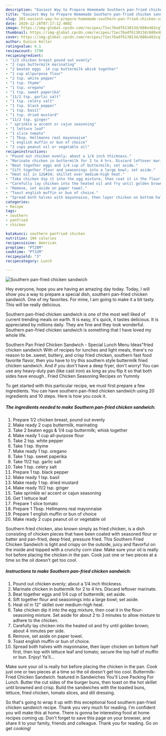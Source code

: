 ```yaml
---
description: "Easiest Way to Prepare Homemade Southern pan-fried chicken sandwich"
title: "Easiest Way to Prepare Homemade Southern pan-fried chicken sandwich"
slug: 201-easiest-way-to-prepare-homemade-southern-pan-fried-chicken-sandwich
date: 2020-12-26T07:17:12.480Z
image: https://img-global.cpcdn.com/recipes/71ec76adf613013d/680x482cq70/southern-pan-fried-chicken-sandwich-recipe-main-photo.jpg
thumbnail: https://img-global.cpcdn.com/recipes/71ec76adf613013d/680x482cq70/southern-pan-fried-chicken-sandwich-recipe-main-photo.jpg
cover: https://img-global.cpcdn.com/recipes/71ec76adf613013d/680x482cq70/southern-pan-fried-chicken-sandwich-recipe-main-photo.jpg
author: Eunice Keller
ratingvalue: 4.1
reviewcount: 3790
recipeingredient:
- "1/2 chicken breast pound out evenly"
- "2 cups buttermilk marinating"
- "2 beaten eggs  14 cup buttermilk whisk together"
- "1 cup allpurpose flour"
- "2 tsp. white pepper"
- "1 tsp. thyme"
- "1 tsp. oregano"
- "1 tsp. sweet paperika"
- "11/2 tsp. garlic salt"
- "1 tsp. celery salt"
- "1 tsp. black pepper"
- "1 tsp. basil"
- "1 tsp. dried mustard"
- "11/2 tsp. ginger"
- " sprinkle w accent or cajun seasoning"
- "1 lettuce leaf"
- "1 slice tomato"
- "1 Tbsp. Hellmanns real mayonnaise"
- "1 english muffin or bun of choice"
- "2 cups peanut oil or vegetable oil"
recipeinstructions:
- "Pound out chicken evenly; about a 1/4 inch thickness."
- "Marinate chicken in buttermilk for 2 to 4 hrs. Discard leftover marinate."
- "Beat together eggs and 1/4 cup of buttermilk; set aside."
- "Sift together flour and seasonings into a large bowl; set aside."
- "Heat oil in 12&#34; skillet over medium-high heat."
- "Take chicken dip it into the egg mixture, then coat it in the flour-seasoning mixture. Set aside for about 2 to 3 minutes to allow mixture to adhere to the chicken."
- "Carefully lay chicken into the heated oil and fry until golden brown; about 4 minutes per side."
- "Remove, set aside on paper towel."
- "Toast english muffin or bun of choice."
- "Spread both halves with mayonnaise, then layer chicken on bottom half first, then top with lettuce leaf and tomato; secure the top half of muffin or bun. Enjoy! Ya&#39;ll..."
categories:
- Recipe
tags:
- southern
- panfried
- chicken

katakunci: southern panfried chicken 
nutrition: 104 calories
recipecuisine: American
preptime: "PT28M"
cooktime: "PT32M"
recipeyield: "3"
recipecategory: Lunch

---
```



![Southern pan-fried chicken sandwich](https://img-global.cpcdn.com/recipes/71ec76adf613013d/680x482cq70/southern-pan-fried-chicken-sandwich-recipe-main-photo.jpg)

Hey everyone, hope you are having an amazing day today. Today, I will show you a way to prepare a special dish, southern pan-fried chicken sandwich. One of my favorites. For mine, I am going to make it a bit tasty. This will be really delicious.

Southern pan-fried chicken sandwich is one of the most well liked of current trending meals on earth. It is easy, it's quick, it tastes delicious. It is appreciated by millions daily. They are fine and they look wonderful. Southern pan-fried chicken sandwich is something that I have loved my whole life.

Southern Pan Fried Chicken Sandwich - Special Lunch Menu Ideas&#34;fried chicken sandwich With of recipes for lunches and light meals, there&#39;s no reason to be..sweet, buttery, and crisp fried chicken, southern fast food favorite flavor, then you have to try this southern style buttermilk fried chicken sandwich. And if you don&#39;t have a deep fryer, don&#39;t worry! You can use any heavy-duty pan (like cast iron) as long as you flip it so that both sides have enough.. Fried Chicken Seasoning Recipes on Yummly


To get started with this particular recipe, we must first prepare a few ingredients. You can have southern pan-fried chicken sandwich using 20 ingredients and 10 steps. Here is how you cook it.

<!--inarticleads1-->

##### The ingredients needed to make Southern pan-fried chicken sandwich:

1. Prepare 1/2 chicken breast, pound out evenly
1. Make ready 2 cups buttermilk, marinating
1. Take 2 beaten eggs &amp; 1/4 cup buttermilk; whisk together
1. Make ready 1 cup all-purpose flour
1. Take 2 tsp. white pepper
1. Take 1 tsp. thyme
1. Make ready 1 tsp. oregano
1. Take 1 tsp. sweet paperika
1. Take 11/2 tsp. garlic salt
1. Take 1 tsp. celery salt
1. Prepare 1 tsp. black pepper
1. Make ready 1 tsp. basil
1. Make ready 1 tsp. dried mustard
1. Make ready 11/2 tsp. ginger
1. Take  sprinkle w/ accent or cajun seasoning
1. Get 1 lettuce leaf
1. Prepare 1 slice tomato
1. Prepare 1 Tbsp. Hellmanns real mayonnaise
1. Prepare 1 english muffin or bun of choice
1. Make ready 2 cups peanut oil or vegetable oil


Southern fried chicken, also known simply as fried chicken, is a dish consisting of chicken pieces that have been coated with seasoned flour or batter and pan-fried, deep fried, pressure fried. This Southern Fried Chicken Sandwich is light and crispy on the outside, juicy and flavorful on the inside and topped with a crunchy corn slaw. Make sure your oil is really hot before placing the chicken in the pan. Cook just one or two pieces at a time so the oil doesn&#39;t get too cool. 

<!--inarticleads2-->

##### Instructions to make Southern pan-fried chicken sandwich:

1. Pound out chicken evenly; about a 1/4 inch thickness.
1. Marinate chicken in buttermilk for 2 to 4 hrs. Discard leftover marinate.
1. Beat together eggs and 1/4 cup of buttermilk; set aside.
1. Sift together flour and seasonings into a large bowl; set aside.
1. Heat oil in 12&#34; skillet over medium-high heat.
1. Take chicken dip it into the egg mixture, then coat it in the flour-seasoning mixture. Set aside for about 2 to 3 minutes to allow mixture to adhere to the chicken.
1. Carefully lay chicken into the heated oil and fry until golden brown; about 4 minutes per side.
1. Remove, set aside on paper towel.
1. Toast english muffin or bun of choice.
1. Spread both halves with mayonnaise, then layer chicken on bottom half first, then top with lettuce leaf and tomato; secure the top half of muffin or bun. Enjoy! Ya&#39;ll...


Make sure your oil is really hot before placing the chicken in the pan. Cook just one or two pieces at a time so the oil doesn&#39;t get too cool. Buttermilk-Fried Chicken Sandwich. featured in Sandwiches You&#39;ll Love Packing For Lunch. Butter the cut sides of the burger buns, then toast on the hot skillet until browned and crisp. Build the sandwiches with the toasted buns, lettuce, fried chicken, tomato slices, and dill dressing. 

So that's going to wrap it up with this exceptional food southern pan-fried chicken sandwich recipe. Thank you very much for reading. I'm confident you will make this at home. There is gonna be interesting food at home recipes coming up. Don't forget to save this page on your browser, and share it to your family, friends and colleague. Thank you for reading. Go on get cooking!
